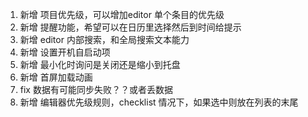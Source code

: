 1. 新增 项目优先级，可以增加editor 单个条目的优先级
2. 新增 提醒功能，希望可以在日历里选择然后到时间给提示
3. 新增 editor 内部搜索，和全局搜索文本能力
4. 新增 设置开机自启动项
5. 新增 最小化时询问是关闭还是缩小到托盘
6. 新增 首屏加载动画
7. fix 数据有可能同步失败？？或者丢数据
8. 新增 编辑器优先级规则，checklist 情况下，如果选中则放在列表的末尾